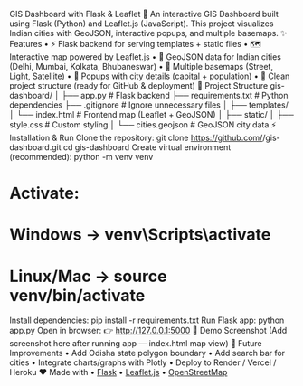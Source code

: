 GIS Dashboard with Flask & Leaflet 🚀
An interactive GIS Dashboard built using Flask (Python) and Leaflet.js (JavaScript). This project visualizes Indian cities with GeoJSON, interactive popups, and multiple basemaps.
✨ Features
•	⚡ Flask backend for serving templates + static files
•	🗺️ Interactive map powered by Leaflet.js
•	📍 GeoJSON data for Indian cities (Delhi, Mumbai, Kolkata, Bhubaneswar)
•	🎨 Multiple basemaps (Street, Light, Satellite)
•	💬 Popups with city details (capital + population)
•	📂 Clean project structure (ready for GitHub & deployment)
📂 Project Structure
gis-dashboard/
│
├── app.py                # Flask backend
├── requirements.txt      # Python dependencies
├── .gitignore            # Ignore unnecessary files
│
├── templates/
│   └── index.html        # Frontend map (Leaflet + GeoJSON)
│
├── static/
│   ├── style.css         # Custom styling
│   └── cities.geojson    # GeoJSON city data
⚡ Installation & Run
Clone the repository:
git clone https://github.com/<your-username>/gis-dashboard.git
cd gis-dashboard
Create virtual environment (recommended):
python -m venv venv
# Activate:
# Windows → venv\Scripts\activate
# Linux/Mac → source venv/bin/activate
Install dependencies:
pip install -r requirements.txt
Run Flask app:
python app.py
Open in browser: 👉 http://127.0.0.1:5000
📸 Demo Screenshot
(Add screenshot here after running app — index.html map view)
🔮 Future Improvements
•	Add Odisha state polygon boundary
•	Add search bar for cities
•	Integrate charts/graphs with Plotly
•	Deploy to Render / Vercel / Heroku
❤️ Made with
•	[Flask](https://flask.palletsprojects.com/)
•	[Leaflet.js](https://leafletjs.com/)
•	[OpenStreetMap](https://www.openstreetmap.org/)
